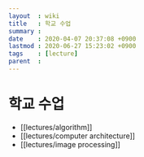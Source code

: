 ```yaml
---
layout  : wiki
title   : 학교 수업
summary : 
date    : 2020-04-07 20:37:08 +0900
lastmod : 2020-06-27 15:23:02 +0900
tags    : [lecture]
parent  : 
---
```


# 학교 수업
* [[lectures/algorithm]] 
* [[lectures/computer architecture]]
* [[lectures/image processing]]

